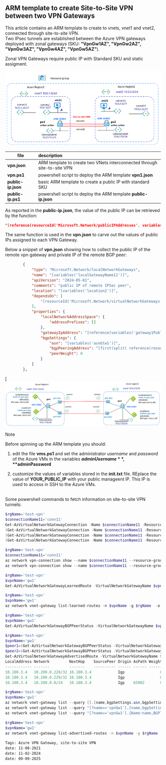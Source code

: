 <properties
pageTitle= 'ARM template to create Site-to-Site VPN between two Azure VPN Gateways'
description= "ARM template to create Site-to-Site VPN between two Azure VPN Gateways"
documentationcenter: na
services="Azure VPN Gateway"
documentationCenter="na"
authors="fabferri"
manager=""
editor=""/>

<tags
   ms.service="configuration-Example-Azure"
   ms.devlang="na"
   ms.topic="article"
   ms.tgt_pltfrm="na"
   ms.workload="na"
   ms.date="11/08/2021"
   ms.author="fabferri" />

## ARM template to create Site-to-Site VPN between two VPN Gateways

This article contains an ARM template to create to vnets, vnet1 and vnet2, connected through site-to-site VPN. <br>
Two IPsec tunnels are established between the Azure VPN gateways deployed with zonal gateways (SKU: **"VpnGw1AZ", "VpnGw2AZ", "VpnGw3AZ", "VpnGw4AZ", "VpnGw5AZ"**). <br>

Zonal VPN Gateways require public IP with Standard SKU and static assigment.

[![1]][1]

| file                | description                                                               |
| ------------------- |:------------------------------------------------------------------------- |
| **vpn.json**        | ARM template to create two VNets interconnected through site-to-site VPN  |
| **vpn.ps1**         | powershell script to deploy the ARM template **vpn1.json**                |
| **public-ip.json**  | basic ARM template to create a public IP with standard SKU                |
| **public-ip.ps1**   | powershell script to deploy the ARM template **public-ip.json**           |

As reported in the **public-ip.json**, the value of the public IP can be retrieved by the function:

```json
"[reference(resourceId('Microsoft.Network/publicIPAddresses', variables('publicIPName')),'2024-05-01').ipAddress]"
```

The same function is used in the **vpn.json** to carve out the values of public IPs assigned to each VPN Gateway.
<br>

Below a snippet of **vpn.json** showing how to collect the public IP of the remote vpn gateway and private IP of the remote BGP peer:

```json
        {
            "type": "Microsoft.Network/localNetworkGateways",
            "name": "[variables('localGatewayName11')]",
            "apiVersion": "2024-05-01",
            "comments": "public IP of remote IPSec peer",
            "location": "[variables('location2')]",
            "dependsOn": [
                "[resourceId('Microsoft.Network/virtualNetworkGateways', variables('gateway1Name'))]"
            ],
            "properties": {
                "localNetworkAddressSpace": {
                    "addressPrefixes": []
                },
                "gatewayIpAddress": "[reference(variables('gateway1PublicIP1Id'),'22024-05-01').ipAddress]",
                "bgpSettings": {
                    "asn": "[variables('asnGtw1')]",
                    "bgpPeeringAddress": "[first(split( reference(resourceId('Microsoft.Network/virtualNetworkGateways',variables('gateway1Name')),'2020-06-01').bgpSettings.bgpPeeringAddress , ','))]",
                    "peerWeight": 0
                }
            }
        },
```

[![2][2]

> [!NOTE]
> Before spinning up the ARM template you should:
>
> 1. edit the file **vms.ps1** and set the administrator _username_ and _password_ of the Azure VMs in the variables **$adminUsername**, **$adminPassword**
>
> 2. customize the values of variables stored in the **init.txt** file. REplace the value of **YOUR_PUBLIC_IP** with your public manageent IP. This IP is used to access in SSH to the Azure VMs.
>

<br>
Some powershell commands to fetch information on site-to-site VPN tunnels:  

```powershell
$rgName='test-vpn'
$connectionName11='conn11'
Get-AzVirtualNetworkGatewayConnection -Name $connectionName11 -ResourceGroupName $rgName
(Get-AzVirtualNetworkGatewayConnection -Name $connectionName11 -ResourceGroupName $rgName).ConnectionStatus
(Get-AzVirtualNetworkGatewayConnection -Name $connectionName11 -ResourceGroupName $rgName).EgressBytesTransferred
(Get-AzVirtualNetworkGatewayConnection -Name $connectionName11 -ResourceGroupName $rgName).IngressBytesTransferred
```

```powershell
$rgName='test-vpn'
$connectionName11='conn11'
az network vpn-connection show --name $connectionName11 --resource-group $rgName
az network vpn-connection show --name $connectionName11 --resource-group $rgName --query tunnelConnectionStatus
```


```powershell
$rgName='test-vpn'
$vpnName='gw1'
Get-AzVirtualNetworkGatewayLearnedRoute -VirtualNetworkGatewayName $vpnName -ResourceGroupName $rgName
```

```powershell
$rgName='test-vpn'
$vpnName='gw1'
az network vnet-gateway list-learned-routes -n $vpnName -g $rgName  -o table
```

```powershell
$rgName='test-vpn'
$vpnName='gw1'
Get-AzVirtualNetworkGatewayBGPPeerStatus -VirtualNetworkGatewayName $vpnName -ResourceGroupName $rgName |ft
```

```powershell
$rgName='test-vpn'
$vpnName='gw1'
$peer1=(Get-AzVirtualNetworkGatewayBGPPeerStatus -VirtualNetworkGatewayName $vpnName -ResourceGroupName $rgName).LocalAddress[0]
$peer2=(Get-AzVirtualNetworkGatewayBGPPeerStatus -VirtualNetworkGatewayName $vpnName -ResourceGroupName $rgName).LocalAddress[1]
Get-AzVirtualNetworkGatewayAdvertisedRoute -VirtualNetworkGatewayName $vpnName -ResourceGroupName $rgName -Peer $peer1 | ft
LocalAddress Network         NextHop    SourcePeer Origin AsPath Weight
------------ -------         -------    ---------- ------ ------ ------
10.100.3.4   10.200.0.228/32 10.100.3.4            Igp                0
10.100.3.4   10.200.0.229/32 10.100.3.4            Igp                0
10.100.3.4   10.200.0.0/24   10.100.3.4            Igp    65002       0

```

```powershell
$rgName='test-vpn'
$vpnName='gw1'
az network vnet-gateway list --query [].[name,bgpSettings.asn,bgpSettings.bgpPeeringAddress] -o table -g $rgName
az network vnet-gateway list --query "[?name=='vpnGw1'].[name,bgpSettings.bgpPeeringAddress,bgpSettings.asn]" -o table -g $rgName
az network vnet-gateway list --query "[?name=='vpnGw1'].{Name:name,BGPlocalIP:bgpSettings.bgpPeeringAddress,ASN:bgpSettings.asn}" -o table -g $rgName
```

```bash
$rgName='test-vpn'
$vpnName='gw1'
az network vnet-gateway list-advertised-routes -n $vpnName -g $rgName --peer $peer1
```

`Tags: Azure VPN Gateway, site-to-site VPN` <br>
`date: 11-08-2021` <br>
`date: 11-02-2024` <br>
`date: 09-09-2025` <br>

<!--Image References-->

[1]: ./media/network-diagram.png "network diagram"
[2]: ./media/network-diagram2.png "network diagram with site-to-site VPN details"

<!--Link References-->


